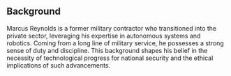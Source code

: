 ## Background
Marcus Reynolds is a former military contractor who transitioned into the private sector, leveraging his expertise in autonomous systems and robotics. Coming from a long line of military service, he possesses a strong sense of duty and discipline. This background shapes his belief in the necessity of technological progress for national security and the ethical implications of such advancements.